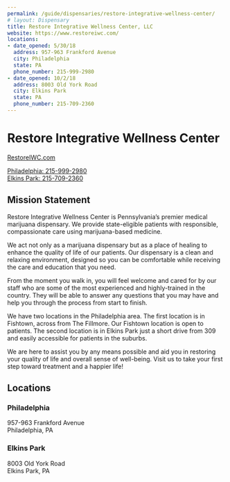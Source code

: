 ```yaml
---
permalink: /guide/dispensaries/restore-integrative-wellness-center/
# layout: Dispensary
title: Restore Integrative Wellness Center, LLC
website: https://www.restoreiwc.com/
locations:
- date_opened: 5/30/18
  address: 957-963 Frankford Avenue
  city: Philadelphia
  state: PA
  phone_number: 215-999-2980
- date_opened: 10/2/18
  address: 8003 Old York Road
  city: Elkins Park
  state: PA
  phone_number: 215-709-2360
---
```


# Restore Integrative Wellness Center
[RestoreIWC.com <i class="fas fa-globe float-right"></i>](https://www.restoreiwc.com/)

[Philadelphia: 215-999-2980 <i class="fas fa-phone float-right"></i>](tel:215-999-2980)<br>
[Elkins Park: 215-709-2360 <i class="fas fa-phone float-right"></i>](tel:215-709-2360)

## Mission Statement
Restore Integrative Wellness Center is Pennsylvania’s premier medical marijuana dispensary. We provide state-eligible patients with responsible, compassionate care using marijuana-based medicine.

We act not only as a marijuana dispensary but as a place of healing to enhance the quality of life of our patients. Our dispensary is a clean and relaxing environment, designed so you can be comfortable while receiving the care and education that you need.

From the moment you walk in, you will feel welcome and cared for by our staff who are some of the most experienced and highly-trained in the country. They will be able to answer any questions that you may have and help you through the process from start to finish.

We have two locations in the Philadelphia area. The first location is in Fishtown, across from The Fillmore. Our Fishtown location is open to patients. The second location is in Elkins Park just a short drive from 309 and easily accessible for patients in the suburbs.

We are here to assist you by any means possible and aid you in restoring your quality of life and overall sense of well-being. Visit us to take your first step toward treatment and a happier life!

## Locations <i class="fas fa-map-marked-alt float-right"></i>
### Philadelphia

957-963 Frankford Avenue<br>
Philadelphia, PA

### Elkins Park

8003 Old York Road<br>
Elkins Park, PA


